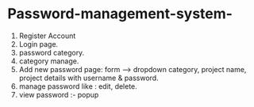 # Password-management-system-
1. Register Account
2. Login page.
3. password category.
4. category manage.
5. Add new password page: form --> dropdown category, project name, project
details with username & password.
6. manage password like : edit, delete.
7. view password :- popup

